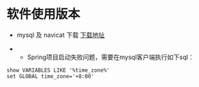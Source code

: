 # 软件使用版本
+ mysql 及 navicat 下载
[下载地址](https://pan.baidu.com/s/1xpzXW_btVWEkDJQB5AK1tQ)

+ + Spring项目启动失败问题，需要在mysql客户端执行如下sql：
```
show VARIABLES LIKE '%time_zone%'
set GLOBAL time_zone='+8:00'
```
